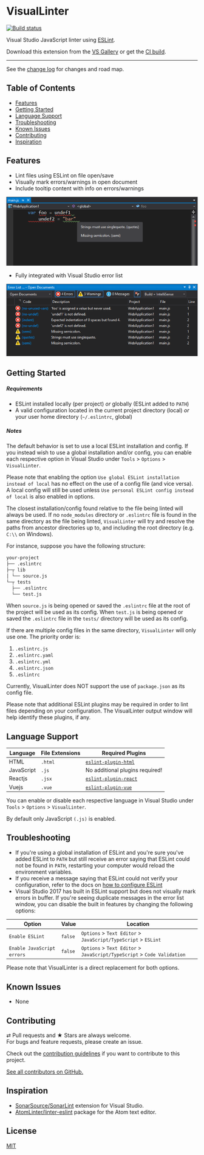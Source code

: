 ﻿# VisualLinter

[![Build status](https://ci.appveyor.com/api/projects/status/9ihx1afw1cc1e9b4?svg=true)](https://ci.appveyor.com/project/jwldnr/visuallinter)

Visual Studio JavaScript linter using [ESLint](https://github.com/eslint/eslint).

Download this extension from the [VS Gallery](https://marketplace.visualstudio.com/vsgallery/a71a5b0d-9f75-4cd2-b1f1-c4afb79a0638)
or get the [CI build](https://vsixgallery.com/extension/21d9f99b-ec42-4df4-8b16-2a62db5392a5/).

---------------------------------------

See the [change log](CHANGELOG.md) for changes and road map.

## Table of Contents

- [Features](#features)
- [Getting Started](#getting-started)
- [Language Support](#language-support)
- [Troubleshooting](#troubleshooting)
- [Known Issues](#known-issues)
- [Contributing](#contributing)
- [Inspiration](#inspiration)

## Features

- Lint files using ESLint on file open/save
- Visually mark errors/warnings in open document
- Include tooltip content with info on errors/warnings

![Markers](media/markers.png)

- Fully integrated with Visual Studio error list

![Error List](media/error-list.png)

## Getting Started

##### Requirements

- ESLint installed locally (per project) _or_ globally (ESLint added to `PATH`)
- A valid configuration located in the current project directory (local) _or_ your user home directory (`~/.eslintrc`, global)

##### Notes

The default behavior is set to use a local ESLint installation and config.
If you instead wish to use a global installation and/or config, you can enable each respective option in Visual Studio under `Tools` > `Options` > `VisualLinter`.

Please note that enabling the option `Use global ESLint installation instead of local` has no effect on the use of a config file (and vice versa).
A local config will still be used unless `Use personal ESLint config instead of local` is also enabled in options.

The closest installation/config found relative to the file being linted will always be used.
If no `node_modules` directory or `.eslintrc` file is found in the same directory as the file being linted, `VisualLinter` will try and resolve the paths from ancestor directories up to, and including the root directory (e.g. `C:\\` on Windows).

For instance, suppose you have the following structure:

```
your-project
├── .eslintrc
├─┬ lib
│ └── source.js
└─┬ tests
  ├── .eslintrc
  └── test.js
```

When `source.js` is being opened or saved the `.eslintrc` file at the root of the project will be used as its config.
When `test.js` is being opened or saved the `.eslintrc` file in the `tests/` directory will be used as its config.

If there are multiple config files in the same directory, `VisualLinter` will only use one. The priority order is:

1. `.eslintrc.js`
2. `.eslintrc.yaml`
3. `.eslintrc.yml`
4. `.eslintrc.json`
5. `.eslintrc`

Currently, VisualLinter does NOT support the use of `package.json` as its config file.

Please note that additional ESLint plugins may be required in order to lint files depending on your configuration.
The VisualLinter output window will help identify these plugins, if any.

## Language Support

| Language | File Extensions | Required Plugins |
| --- | --- | ---- |
| HTML | `.html` | [`eslint-plugin-html`](https://github.com/BenoitZugmeyer/eslint-plugin-html) |
| JavaScript | `.js` | No additional plugins required! |
| Reactjs |`.jsx` | [`eslint-plugin-react`](https://github.com/yannickcr/eslint-plugin-react) |
| Vuejs | `.vue` | [`eslint-plugin-vue`](https://github.com/vuejs/eslint-plugin-vue) |

You can enable or disable each respective language in Visual Studio under `Tools` > `Options` > `VisualLinter`.

By default only JavaScript `(.js)` is enabled.

## Troubleshooting

- If you're using a global installation of ESLint and you're sure you've added ESLint to `PATH` but still receive an error saying that ESLint could not be found in `PATH`, restarting your computer would reload the environment variables.
- If you receive a message saying that ESLint could not verify your configuration, refer to the docs on [how to configure ESLint](https://ESLint.org/docs/user-guide/configuring)
- Visual Studio 2017 has built in ESLint support but does not visually mark errors in buffer. If you're seeing duplicate messages in the error list window, you can disable the built in features by changing the following options:

| Option | Value | Location |
| --- | --- | ---- |
| `Enable ESLint` | `false` | `Options` > `Text Editor` > `JavaScript/TypeScript` > `ESLint` |
| `Enable JavaScript errors` | `false` | `Options` > `Text Editor` > `JavaScript/TypeScript` > `Code Validation` |

Please note that VisualLinter is a direct replacement for both options.

## Known Issues

- None

## Contributing

⇄ Pull requests and ★ Stars are always welcome.  
For bugs and feature requests, please create an issue.

Check out the [contribution guidelines](CONTRIBUTING.md) if you want to contribute to this project.

[See all contributors on GitHub.](https://github.com/jwldnr/VisualLinter/graphs/contributors)

## Inspiration

- [SonarSource/SonarLint](https://github.com/SonarSource/sonarlint-visualstudio) extension for Visual Studio.
- [AtomLinter/linter-eslint](https://github.com/AtomLinter/linter-eslint/) package for the Atom text editor.

## License
[MIT](LICENSE)